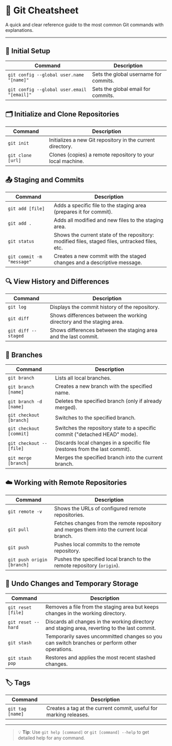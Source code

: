 # 📝 Git Cheatsheet

A quick and clear reference guide to the most common Git commands with explanations.

---

## 🔧 Initial Setup
| Command | Description |
|--------|-------------|
| `git config --global user.name "[name]"` | Sets the global username for commits. |
| `git config --global user.email "[email]"` | Sets the global email for commits. |

## 🗂️ Initialize and Clone Repositories
| Command | Description |
|--------|-------------|
| `git init` | Initializes a new Git repository in the current directory. |
| `git clone [url]` | Clones (copies) a remote repository to your local machine. |

## 📤 Staging and Commits
| Command | Description |
|--------|-------------|
| `git add [file]` | Adds a specific file to the staging area (prepares it for commit). |
| `git add .` | Adds all modified and new files to the staging area. |
| `git status` | Shows the current state of the repository: modified files, staged files, untracked files, etc. |
| `git commit -m "message"` | Creates a new commit with the staged changes and a descriptive message. |

## 🔍 View History and Differences
| Command | Description |
|--------|-------------|
| `git log` | Displays the commit history of the repository. |
| `git diff` | Shows differences between the working directory and the staging area. |
| `git diff --staged` | Shows differences between the staging area and the last commit. |

## 🌿 Branches
| Command | Description |
|--------|-------------|
| `git branch` | Lists all local branches. |
| `git branch [name]` | Creates a new branch with the specified name. |
| `git branch -d [name]` | Deletes the specified branch (only if already merged). |
| `git checkout [branch]` | Switches to the specified branch. |
| `git checkout [commit]` | Switches the repository state to a specific commit ("detached HEAD" mode). |
| `git checkout -- [file]` | Discards local changes in a specific file (restores from the last commit). |
| `git merge [branch]` | Merges the specified branch into the current branch. |

## ☁️ Working with Remote Repositories
| Command | Description |
|--------|-------------|
| `git remote -v` | Shows the URLs of configured remote repositories. |
| `git pull` | Fetches changes from the remote repository and merges them into the current local branch. |
| `git push` | Pushes local commits to the remote repository. |
| `git push origin [branch]` | Pushes the specified local branch to the remote repository (`origin`). |

## 🔄 Undo Changes and Temporary Storage
| Command | Description |
|--------|-------------|
| `git reset [file]` | Removes a file from the staging area but keeps changes in the working directory. |
| `git reset --hard` | Discards all changes in the working directory and staging area, reverting to the last commit. |
| `git stash` | Temporarily saves uncommitted changes so you can switch branches or perform other operations. |
| `git stash pop` | Restores and applies the most recent stashed changes. |

## 🏷️ Tags
| Command | Description |
|--------|-------------|
| `git tag [name]` | Creates a tag at the current commit, useful for marking releases. |

---

> 💡 **Tip**: Use `git help [command]` or `git [command] --help` to get detailed help for any command.
